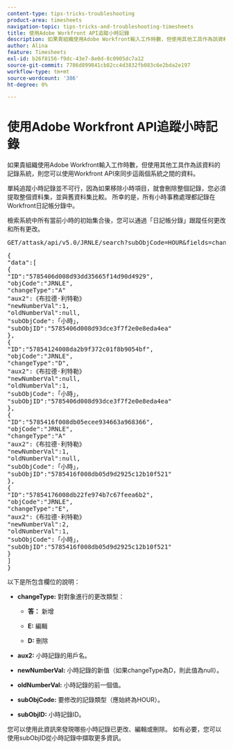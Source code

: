 ```yaml
---
content-type: tips-tricks-troubleshooting
product-area: timesheets
navigation-topic: tips-tricks-and-troubleshooting-timesheets
title: 使用Adobe Workfront API追蹤小時記錄
description: 如果貴組織使用Adobe Workfront輸入工作時數，但使用其他工具作為該資料的記錄系統，則您可以使用Workfront API來同步這兩個系統之間的資料。
author: Alina
feature: Timesheets
exl-id: b26f8156-f9dc-43e7-8e0d-8c0905dc7a12
source-git-commit: 7786d899841cb82cc4d3832fb083c6e2bda2e197
workflow-type: tm+mt
source-wordcount: '386'
ht-degree: 0%

---
```


# 使用Adobe Workfront API追蹤小時記錄

如果貴組織使用Adobe Workfront輸入工作時數，但使用其他工具作為該資料的記錄系統，則您可以使用Workfront API來同步這兩個系統之間的資料。

單純追蹤小時記錄並不可行，因為如果移除小時項目，就會刪除整個記錄，您必須提取整個資料集，並與舊資料集比較。 所幸的是，所有小時事務處理都記錄在Workfront日記帳分錄中。

檢索系統中所有當前小時的初始集合後，您可以通過「日記帳分錄」跟蹤任何更改和所有更改。
<pre>GET/attask/api/v5.0/JRNLE/search?subObjCode=HOUR&amp;fields=changeType,aux2,newNumberVal,oldNumberVal,subObjCode,subObjID</pre><pre>{<br>"data":[<br>{<br>"ID":"5785406d008d93dd35665f14d90d4929",<br>"objCode":"JRNLE",<br>"changeType":"A"<br>"aux2":《布拉德·利特勒》<br>"newNumberVal":1,<br>"oldNumberVal":null,<br>"subObjCode":「小時」，<br>"subObjID":"5785406d008d93dce3f7f2e0e8eda4ea"<br>},<br>{<br>"ID":"57854124008da2b9f372c01f8b9054bf",<br>"objCode":"JRNLE",<br>"changeType":"D",<br>"aux2":《布拉德·利特勒》<br>"newNumberVal":null,<br>"oldNumberVal":1,<br>"subObjCode":「小時」，<br>"subObjID":"5785406d008d93dce3f7f2e0e8eda4ea"<br>},<br>{<br>"ID":"5785416f008db05ecee934663a968366",<br>"objCode":"JRNLE",<br>"changeType":"A"<br>"aux2":《布拉德·利特勒》<br>"newNumberVal":1,<br>"oldNumberVal":null,<br>"subObjCode":「小時」，<br>"subObjID":"5785416f008db05d9d2925c12b10f521"<br>},<br>{<br>"ID":"57854176008db22fe974b7c67feea6b2",<br>"objCode":"JRNLE",<br>"changeType":"E",<br>"aux2":《布拉德·利特勒》<br>"newNumberVal":2,<br>"oldNumberVal":1,<br>"subObjCode":「小時」，<br>"subObjID":"5785416f008db05d9d2925c12b10f521"<br>}<br>]<br>}</pre>以下是所包含欄位的說明：

* **changeType:** 對對象進行的更改類型：

   * **答：** 新增

   * **E:** 編輯

   * **D:** 刪除

* **aux2:** 小時記錄的用戶名。

* **newNumberVal:** 小時記錄的新值（如果changeType為D，則此值為null）。

* **oldNumberVal:** 小時記錄的前一個值。

* **subObjCode:** 要修改的記錄類型（應始終為HOUR）。

* **subObjID:** 小時記錄ID。

您可以使用此資訊來發現哪些小時記錄已更改、編輯或刪除。 如有必要，您可以使用subObjID從小時記錄中擷取更多資訊。
